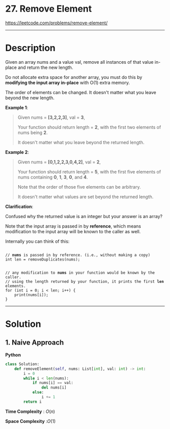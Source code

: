 # 27. Remove Element

https://leetcode.com/problems/remove-element/

---

# Description

Given an array nums and a value val, remove all instances of that value in-place and return the new length.

Do not allocate extra space for another array, you must do this by **modifying the input array in-place** with O(1) extra memory.

The order of elements can be changed. It doesn't matter what you leave beyond the new length.

**Example 1**:

> Given nums = **[3,2,2,3]**, val = **3**,
> 
> Your function should return length = **2**, with the first two elements of nums being **2**.
> 
> It doesn't matter what you leave beyond the returned length.

**Example 2**:

> Given nums = **[0,1,2,2,3,0,4,2]**, val = **2**,
> 
> Your function should return length = **5**, with the first five elements of nums containing **0**, **1**, **3**, **0**, and **4**.
> 
> Note that the order of those five elements can be arbitrary.
> 
> It doesn't matter what values are set beyond the returned length.

**Clarification**:

Confused why the returned value is an integer but your answer is an array?

Note that the input array is passed in by **reference**, which means modification to the input array will be known to the caller as well.

Internally you can think of this:

<pre><code>
// <b>nums</b> is passed in by reference. (i.e., without making a copy)
int len = removeDuplicates(nums);
<br>
// any modification to <b>nums</b> in your function would be known by the caller.
// using the length returned by your function, it prints the first <b>len</b> elements.
for (int i = 0; i < len; i++) {
    print(nums[i]);
}
</code></pre>

---

# Solution

## 1. Naive Approach

**Python**
```python
class Solution:
    def removeElement(self, nums: List[int], val: int) -> int:
        i = 0
        while i < len(nums):
            if nums[i] == val:
                del nums[i]
            else:
                i += 1
        return i
```

**Time Complexity** : $O(n)$

**Space Complexity** :$O(1)$